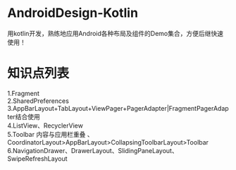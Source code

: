 # AndroidDesign-Kotlin
用kotlin开发，熟练地应用Android各种布局及组件的Demo集合，方便后继快速使用！


# 知识点列表
1.Fragment<br>
2.SharedPreferences<br>
3.AppBarLayout+TabLayout+ViewPager+PagerAdapter|FragmentPagerAdapter结合使用<br>
4.ListView、RecyclerView<br>
5.Toolbar 内容与应用栏重叠 、CoordinatorLayout\>AppBarLayout\>CollapsingToolbarLayout\>Toolbar<br>
6.NavigationDrawer、DrawerLayout、SlidingPaneLayout、SwipeRefreshLayout
